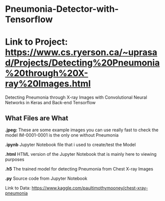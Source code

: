 # Pneumonia-Detector-with-Tensorflow
# Link to Project: https://www.cs.ryerson.ca/~uprasad/Projects/Detecting%20Pneumonia%20through%20X-ray%20Images.html
Detecting Pneumonia through X-ray Images with Convolutional Neural Networks in Keras and Back-end Tensorflow

## What Files are What
<b>.jpeg:</b> These are some example images you can use really fast to check the model
IM-0001-0001 is the only one without Pneumonia

<b>.ipynb</b> Jupyter Notebook file that i used to create/test the Model

<b>.html</b> HTML version of the Jupyter Notebook that is mainly here to viewing purposes

<b>.h5</b> The trained model for detecting Pneumonia from Chest X-ray Images

<b>.py</b> Source code from Jupyter Notebook

Link to Data: https://www.kaggle.com/paultimothymooney/chest-xray-pneumonia
